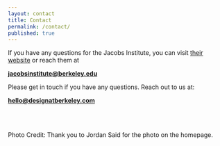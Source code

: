 ```yaml
---
layout: contact
title: Contact
permalink: /contact/
published: true
---
```


If you have any questions for the Jacobs Institute, you can visit [their website](http://jacobsinstitute.berkeley.edu/) or reach them at

**jacobsinstitute@berkeley.edu**

Please get in touch if you have any questions. Reach out to us at:

**hello@designatberkeley.com**

<br /><br />

Photo Credit: Thank you to Jordan Said for the photo on the homepage.
